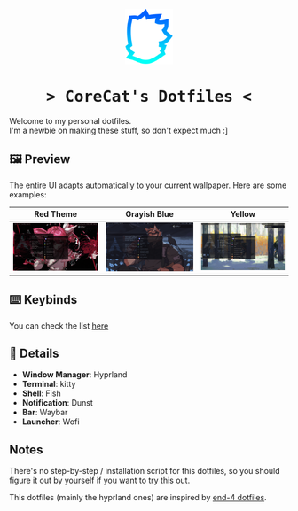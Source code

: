 <p align='center'>
<img src='https://github.com/corecathx/corecathx.github.io/blob/main/public/images/core.png?raw=true' height='100' style='margin-left'>
</p>
<h1 align=center style='font-family:monospace'>> CoreCat's Dotfiles <</h1>

Welcome to my personal dotfiles.  
I'm a newbie on making these stuff, so don't expect much :]

## 🖼️ Preview

The entire UI adapts automatically to your current wallpaper. Here are some examples:

| Red Theme | Grayish Blue | Yellow |
|-----------|---------------|--------|
| ![Red](images/teto.png) | ![Grayish Blue](images/fox.png) | ![Yellow](images/wolf.png) |

## ⌨️ Keybinds
You can check the list [here](KEYBINDS.md)

## 🔧 Details

- **Window Manager**: Hyprland
- **Terminal**: kitty
- **Shell**: Fish
- **Notification**: Dunst
- **Bar**: Waybar
- **Launcher**: Wofi

## Notes
There's no step-by-step / installation script for this dotfiles, so you should figure it out by yourself if you want to try this out.

This dotfiles (mainly the hyprland ones) are inspired by [end-4 dotfiles](https://github.com/end-4/dotfiles).